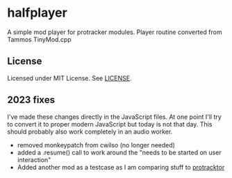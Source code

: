 # halfplayer

A simple mod player for protracker modules. Player routine converted from Tammos TinyMod.cpp

## License

Licensed under MIT License. See [LICENSE](LICENSE).

## 2023 fixes

I've made these changes directly in the JavaScript files. At one point I'll try to convert it to proper modern JavaScript
but today is not that day. This should probably also work completely in an audio worker.

- removed monkeypatch from cwilso (no longer needed)
- added a .resume() call to work around the "needs to be started on user interaction" 
- Added another mod as a testcase as I am comparing stuff to [protracktor](https://github.com/retracktor/protracktor)